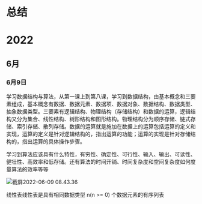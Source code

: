# 总结

# 2022

## 6月

### 6月9日

学习数据结构与算法，从第一课上到第八课，学习到数据结构，由基本概念和三要素组成，基本概念有数据、数据元素、数据项、数据对象、数据结构、数据类型、抽象数据类型。三要素有逻辑结构、物理结构（存储结构）和数据的运算，逻辑结构又分为集合、线性结构、树形结构和图形结构。物理结构分为顺序存储、链式存储、索引存储、散列存储。数据的运算就是施加在数据上的运算包括运算的定义和实现，运算的定义是针对逻辑结构的，指出运算的功能；运算的实现是针对存储结构的，指出运算的具体操作步骤。

学习到算法应该具有什么特性，有穷性、确定性、可行性、输入、输出、可读性、健壮性、高效率和低存储。还有算法的时间开销、时间复杂度和空间复杂度如何度量算法的效率等等

![截屏2022-06-09 08.43.36](https://tva1.sinaimg.cn/large/e6c9d24egy1h32a37sej9j21a60u041t.jpg)

线性表线性表是具有相同数据类型 n(n >= 0) 个数据元素的有序列表